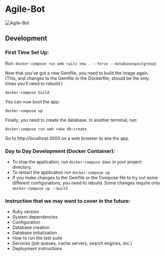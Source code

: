 # Agile-Bot

![Agile-Bot](https://i.pinimg.com/originals/5a/01/08/5a01088425a3d3e35fa5d7e5495e66d0.png)

## Development
### First Time Set Up:
Run: `docker-compose run web rails new . --force --database=postgresql`

Now that you’ve got a new Gemfile, you need to build the image again. (This, and changes to the Gemfile or the Dockerfile, should be the only times you’ll need to rebuild.)

`docker-compose build`

You can now boot the app:

`docker-compose up`

Finally, you need to create the database. In another terminal, run:

`docker-compose run web rake db:create`

Go to http://localhost:3000 on a web browser to see the app.

### Day to Day Development (Docker Container):
- To stop the application, run `docker-compose down` in your project directory.
- To restart the application run `docker-compose up`
- If you make changes to the Gemfile or the Compose file to try out some different configurations, you need to rebuild. Some changes require only `docker-compose up --build`

### Instruction that we may want to cover in the future:

* Ruby version
* System dependencies
* Configuration
* Database creation
* Database initialization
* How to run the test suite
* Services (job queues, cache servers, search engines, etc.)
* Deployment instructions
